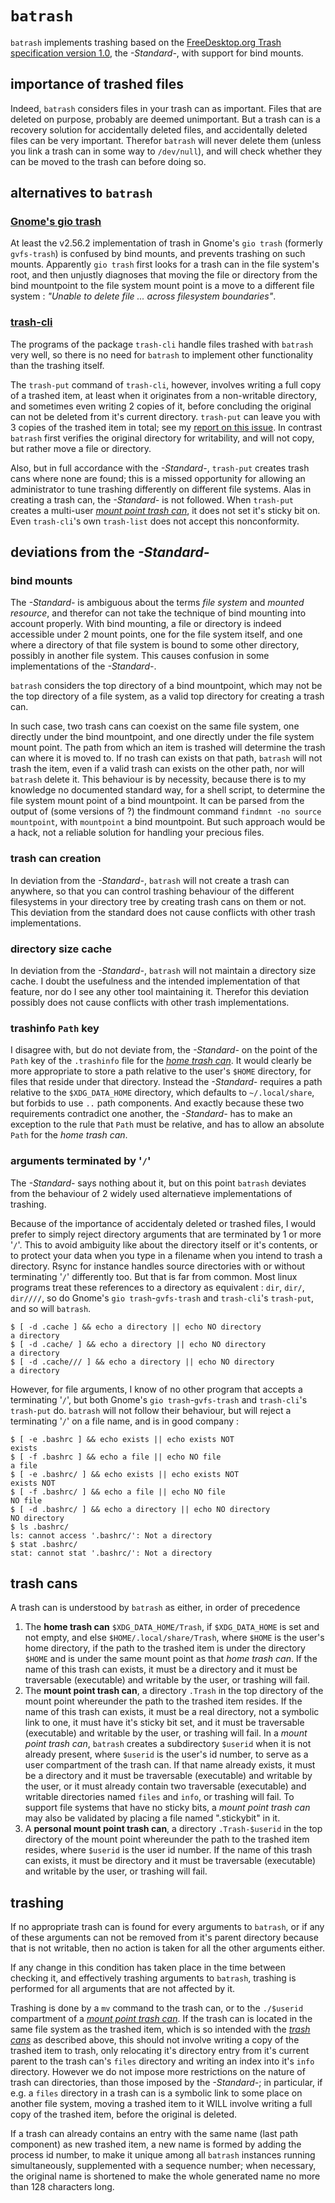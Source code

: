 # `batrash`

`batrash` implements trashing based on the [FreeDesktop.org Trash specification version 1.0]( https://specifications.freedesktop.org/trash-spec/trashspec-1.0.html), the _-Standard-_, with support for bind mounts.

## importance of trashed files
Indeed, `batrash` considers files in your trash can as important. Files that are deleted on purpose, probably are deemed unimportant. But a trash can is a recovery solution for accidentally deleted files, and accidentally deleted files can be very important. Therefor `batrash` will never delete them (unless you link a trash can in some way to `/dev/null`), and will check whether they can be moved to the trash can before doing so.

## alternatives to `batrash`

### [Gnome's gio trash](https://developer.gnome.org/gio/stable/gio.html)
At least the v2.56.2 implementation of trash in Gnome's `gio trash` (formerly `gvfs-trash`) is confused by bind mounts, and prevents trashing on such mounts. Apparently `gio trash` first looks for a trash can in the file system's root, and then unjustly diagnoses that moving the file or directory from the bind mountpoint to the file system mount point is a move to a different file system : _"Unable to delete file ... across filesystem boundaries"_.

### [trash-cli](https://github.com/andreafrancia/trash-cli)
The programs of the package `trash-cli` handle files trashed with `batrash` very well, so there is no need for `batrash` to implement other functionality than the trashing itself.

The `trash-put` command of `trash-cli`, however, involves writing a full copy of a trashed item, at least when it originates from a non-writable directory, and sometimes even writing 2 copies of it, before concluding the original can not be deleted from it's current directory. `trash-put` can leave you with 3 copies of the trashed item in total; see my [report on this issue](https://github.com/andreafrancia/trash-cli/issues/133). In contrast `batrash` first verifies the original directory for writability, and will not copy, but rather move a file or directory.

Also, but in full accordance with the _-Standard-_, `trash-put` creates trash cans where none are found; this is a missed opportunity for allowing an administrator to tune trashing differently on different file systems. Alas in creating a trash can, the _-Standard-_ is not followed. When `trash-put` creates a multi-user [_mount point trash can_](#trash-cans), it does not set it's sticky bit on. Even `trash-cli`'s own `trash-list` does not accept this nonconformity.

## deviations from the _-Standard-_

### bind mounts
The _-Standard-_ is ambiguous about the terms _file system_ and _mounted resource_, and therefor can not take the technique of bind mounting into account properly. With bind mounting, a file or directory is indeed accessible under 2 mount points, one for the file system itself, and one where a directory of that file system is bound to some other directory, possibly in another file system. This causes confusion in some implementations of the _-Standard-_.

`batrash` considers the top directory of a bind mountpoint, which may not be the top directory of a file system, as a valid top directory for creating a trash can.

In such case, two trash cans can coexist on the same file system, one directly under the bind mountpoint, and one directly under the file system mount point. The path from which an item is trashed will determine the trash can where it is moved to. If no trash can exists on that path, `batrash` will not trash the item, even if a valid trash can exists on the other path, nor will `batrash` delete it. This behaviour is by necessity, because there is to my knowledge no documented standard way, for a shell script, to determine the file system mount point of a bind mountpoint. It can be parsed from the output of (some versions of ?) the findmount command `findmnt -no source mountpoint`, with `mountpoint` a bind mountpoint. But such approach would be a hack, not a reliable solution for handling your precious files.

### trash can creation
In deviation from the _-Standard-_, `batrash` will not create a trash can anywhere, so that you can control trashing behaviour of the different filesystems in your directory tree by creating trash cans on them or not. This deviation from the standard does not cause conflicts with other trash implementations.

### directory size cache
In deviation from the _-Standard-_, `batrash` will not maintain a directory size cache. I doubt the usefulness and the intended implementation of that feature, nor do I see any other tool maintaining it. Therefor this deviation possibly does not cause conflicts with other trash implementations.

### trashinfo `Path` key
I disagree with, but do not deviate from, the _-Standard-_ on the point of the `Path` key of the `.trashinfo` file for the [_home trash can_](#trash-cans). It would clearly be more appropriate to store a path relative to the user's `$HOME` directory, for files that reside under that directory. Instead the _-Standard-_ requires a path relative to the `$XDG_DATA_HOME` directory, which defaults to `~/.local/share`, but forbids to use `..` path components. And exactly because these two requirements contradict one another, the _-Standard-_ has to make an exception to the rule that `Path` must be relative, and has to allow an absolute `Path` for the _home trash can_.

### arguments terminated by '`/`'
The _-Standard-_ says nothing about it, but on this point `batrash` deviates from the behaviour of 2 widely used alternatieve implementations of trashing.

Because of the importance of accidentaly deleted or trashed files, I would prefer to simply reject directory arguments that are terminated by 1 or more '`/`'. This to avoid ambiguity like about the directory itself or it's contents, or to protect your data when you type in a filename when you intend to trash a directory. Rsync for instance handles source directories with or without terminating '`/`' differently too. But that is far from common. Most linux programs treat these references to a directory as equivalent : `dir`, `dir/`, `dir////`, so do Gnome's `gio trash`-`gvfs-trash` and `trash-cli`'s `trash-put`, and so will `batrash`.

    $ [ -d .cache ] && echo a directory || echo NO directory
    a directory
    $ [ -d .cache/ ] && echo a directory || echo NO directory
    a directory
    $ [ -d .cache/// ] && echo a directory || echo NO directory
    a directory

However, for file arguments, I know of no other program that accepts a terminating '`/`', but both Gnome's `gio trash`-`gvfs-trash` and `trash-cli`'s `trash-put` do. `batrash` will not follow their behaviour, but will reject a terminating '`/`' on a file name, and is in good company :

    $ [ -e .bashrc ] && echo exists || echo exists NOT
    exists
    $ [ -f .bashrc ] && echo a file || echo NO file
    a file
    $ [ -e .bashrc/ ] && echo exists || echo exists NOT
    exists NOT
    $ [ -f .bashrc/ ] && echo a file || echo NO file
    NO file
    $ [ -d .bashrc/ ] && echo a directory || echo NO directory
    NO directory
    $ ls .bashrc/
    ls: cannot access '.bashrc/': Not a directory
    $ stat .bashrc/
    stat: cannot stat '.bashrc/': Not a directory

## trash cans
A trash can is understood by `batrash` as either, in order of precedence

1. The **home trash can** `$XDG_DATA_HOME/Trash`, if `$XDG_DATA_HOME` is set and not empty, and else `$HOME/.local/share/Trash`, where `$HOME` is the user's home directory, if the path to the trashed item is under the directory `$HOME` and is under the same mount point as that _home trash can_. If the name of this trash can exists, it must be a directory and it must be traversable (executable) and writable by the user, or trashing will fail.
2. The **mount point trash can**, a directory `.Trash` in the top directory of the mount point whereunder the path to the trashed item resides. If the name of this trash can exists, it must be a real directory, not a symbolic link to one, it must have it's sticky bit set, and it must be traversable (executable) and writable by the user, or trashing will fail. In a _mount point trash can_, `batrash` creates a subdirectory `$userid` when it is not already present, where `$userid` is the user's id number, to serve as a user compartment of the trash can. If that name already exists, it must be a directory and it must be traversable (executable) and writable by the user, or it must already contain two traversable (executable) and writable directories named `files` and `info`, or trashing will fail. To support file systems that have no sticky bits, a _mount point trash can_ may also be validated by placing a file named ".stickybit" in it.
3. A **personal mount point trash can**, a directory `.Trash-$userid` in the top directory of the mount point whereunder the path to the trashed item resides, where `$userid` is the user id number. If the name of this trash can exists, it must be directory and it must be traversable (executable) and writable by the user, or trashing will fail.

## trashing
If no appropriate trash can is found for every arguments to `batrash`, or if any of these arguments can not be removed from it's parent directory because that is not writable, then no action is taken for all the other arguments either.

If any change in this condition has taken place in the time between checking it, and effectively trashing arguments to `batrash`, trashing is performed for all arguments that are not affected by it.

Trashing is done by a `mv` command to the trash can, or to the `./$userid` compartment of a [_mount point trash can_](#trash-cans). If the trash can is located in the same file system as the trashed item, which is so intended with the [_trash cans_](#trash-cans) as described above, this should not involve writing a copy of the trashed item to trash, only relocating it's directory entry from it's current parent to the trash can's `files` directory and writing an index into it's `info` directory. However we do not impose more restrictions on the nature of trash can directories, than those imposed by the _-Standard-_; in particular, if e.g. a `files` directory in a trash can is a symbolic link to some place on another file system, moving a trashed item to it WILL involve writing a full copy of the trashed item, before the original is deleted.

If a trash can already contains an entry with the same name (last path component) as new trashed item, a new name is formed by adding the process id number, to make it unique among all `batrash` instances running simultaneously, supplemented with a sequence number; when necessary, the original name is shortened to make the whole generated name no more than 128 characters long.
